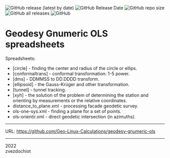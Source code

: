 ![GitHub release (latest by date)](https://img.shields.io/github/v/release/Geo-Linux-Calculations/geodesy-gnumeric-ols)
![GitHub Release Date](https://img.shields.io/github/release-date/Geo-Linux-Calculations/geodesy-gnumeric-ols)
![GitHub repo size](https://img.shields.io/github/repo-size/Geo-Linux-Calculations/geodesy-gnumeric-ols)
![GitHub all releases](https://img.shields.io/github/downloads/Geo-Linux-Calculations/geodesy-gnumeric-ols/total)
![GitHub](https://img.shields.io/github/license/Geo-Linux-Calculations/geodesy-gnumeric-ols)

# Geodesy Gnumeric OLS spreadsheets

Spreadsheets:

* [circle] - finding the center and radius of the circle or ellips.
* [conformaltrans] - conformal transformation: 1-5 power.
* [dms] - DDMMSS to DD.DDDD transform.
* [ellipsoid] - the Gauss-Krüger and other transformation.
* [tunnel] - tunnel tracking.
* [xyh] - the solution of the problem of determining the station and orienting by measurements or the relative coordinates.
* distance_to_plane.xml - processing facade geodetic survey.
* ols-one-sys.xml - finding a plane for a set of points.
* ols-orientir.xml - direct geodetic intersection (in azimuths).

---

URL: https://github.com/Geo-Linux-Calculations/geodesy-gnumeric-ols

--- 
2022  
zvezdochiot
